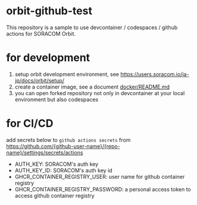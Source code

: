 # orbit-github-test

This repository is a sample to use devcontainer / codespaces / github actions for SORACOM  Orbit.

# for development 

1. setup orbit development environment, see https://users.soracom.io/ja-jp/docs/orbit/setup/
2. create a container image, see a document [docker/README.md](./docker/README.md)
3. you can open forked repository not only in  devcontainer at your local environment but also codespaces

# for CI/CD

add secrets below to `github actions secrets` from https://github.com/{github-user-name}/{repo-name}/settings/secrets/actions

  - AUTH_KEY: SORACOM's auth key
  - AUTH_KEY_ID: SORACOM's auth key id
  - GHCR_CONTAINER_REGISTRY_USER: user name for github container registry
  - GHCR_CONTAINER_REGISTRY_PASSWORD: a personal access token to access github container registry

